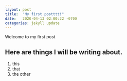 ```yaml
---
layout: post
title:  "My first postttt!"
date:   2020-04-13 02:00:22 -0700
categories: jekyll update
---
```

Welcome to my first post


## Here are things I will be writing about. 
1. this
2. that
3. the other 

